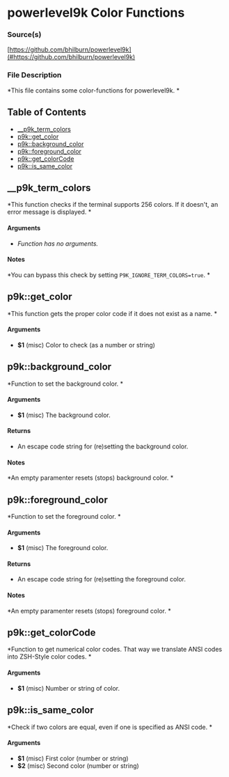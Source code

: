 # powerlevel9k Color Functions


### Source(s)

[https://github.com/bhilburn/powerlevel9k](#https://github.com/bhilburn/powerlevel9k)


### File Description

*This file contains some color-functions for powerlevel9k. *

## Table of Contents

- [__p9k_term_colors](#__p9k_term_colors)
- [p9k::get_color](#p9k::get_color)
- [p9k::background_color](#p9k::background_color)
- [p9k::foreground_color](#p9k::foreground_color)
- [p9k::get_colorCode](#p9k::get_colorCode)
- [p9k::is_same_color](#p9k::is_same_color)

## __p9k_term_colors
*This function checks if the terminal supports 256 colors. If it doesn't, an error message is displayed. *

#### Arguments

- *Function has no arguments.*


#### Notes

*You can bypass this check by setting `P9K_IGNORE_TERM_COLORS=true`. *

## p9k::get_color
*This function gets the proper color code if it does not exist as a name. *

#### Arguments

- **$1** (misc) Color to check (as a number or string)


## p9k::background_color
*Function to set the background color. *

#### Arguments

- **$1** (misc) The background color.


#### Returns

- An escape code string for (re)setting the background color.


#### Notes

*An empty paramenter resets (stops) background color. *

## p9k::foreground_color
*Function to set the foreground color. *

#### Arguments

- **$1** (misc) The foreground color.


#### Returns

- An escape code string for (re)setting the foreground color.


#### Notes

*An empty paramenter resets (stops) foreground color. *

## p9k::get_colorCode
*Function to get numerical color codes. That way we translate ANSI codes into ZSH-Style color codes. *

#### Arguments

- **$1** (misc) Number or string of color.


## p9k::is_same_color
*Check if two colors are equal, even if one is specified as ANSI code. *

#### Arguments

- **$1** (misc) First color (number or string)
- **$2** (misc) Second color (number or string)


